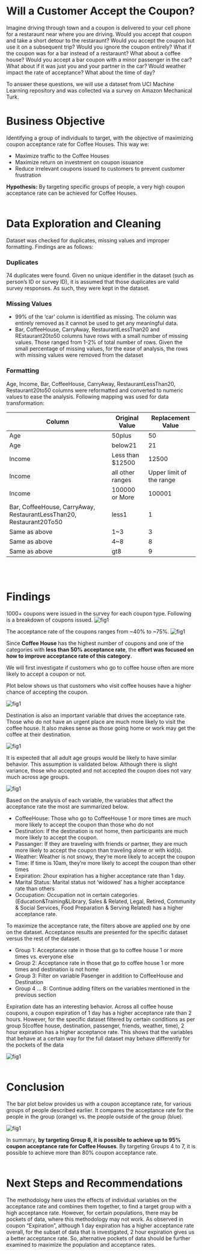 # Will a Customer Accept the Coupon?
Imagine driving through town and a coupon is delivered to your cell phone for a restaraunt near where you are driving. Would you accept that coupon and take a short detour to the restaraunt? Would you accept the coupon but use it on a subsequent trip? Would you ignore the coupon entirely? What if the coupon was for a bar instead of a restaraunt? What about a coffee house? Would you accept a bar coupon with a minor passenger in the car? What about if it was just you and your partner in the car? Would weather impact the rate of acceptance? What about the time of day?

To answer these questions, we will use a dataset from UCI Machine Learning repository and was collected via a survey on Amazon Mechanical Turk. 

# Business Objective
Identifying a group of individuals to target, with the objective of maximizing coupon acceptance rate for Coffee Houses. This way we:
* Maximize traffic to the Coffee Houses
* Maximize return on investment on coupon issuance
* Reduce irrelevant coupons issued to customers to prevent customer frustration

**Hypothesis:** By targeting specific groups of people, a very high coupon acceptance rate can be achieved for Coffee Houses.
<br/>
<br/>

# Data Exploration and Cleaning

Dataset was checked for duplicates, missing values and improper formatting. Findings are as follows:

### Duplicates
74 duplicates were found. Given no unique identifier in the dataset (such as person’s ID or survey ID), it is assumed that those duplicates are valid survey responses. As such, they were kept in the dataset.

### Missing Values
* 99% of the ‘car’ column is identified as missing. The column was entirely removed as it cannot be used to get any meaningful data. 
* Bar, CoffeeHouse, CarryAway, RestaurantLessThan20 and REstaurant20to50 columns have rows with a small number of missing values. Those ranged from 1-2% of total number of rows. Given the small percentage of missing values, for the ease of analysis, the rows with missing values were removed from the dataset

### Formatting
Age, Income, Bar, CoffeeHouse, CarryAway, RestaurantLessThan20, Restaurant20to50 columns were reformatted and converted to numeric values to ease the analysis.
Following mapping was used for data transformation:

| Column      | Original Value      | Replacement Value      |
| ----------- | ------------------- | ---------------------- |
| Age | 50plus | 50 |
| Age | below21 | 21 |
| Income | Less than $12500 | 12500 |
| Income | all other ranges | Upper limit of the range |
| Income | 100000 or More | 100001 |
| Bar, CoffeeHouse, CarryAway, RestaurantLessThan20, Restaurant20To50 | less1 | 1
| Same as above | 1~3 | 3
| Same as above | 4~8 | 8
| Same as above | gt8 | 9
<br/>
<br/>

# Findings
1000+ coupons were issued in the survey for each coupon type. Following is a breakdown of coupons issued.
<img src="images/number_of_coupons_issued.png" alt="fig1">

The acceptance rate of the coupons ranges from ~40% to ~75%.
<img src="images/percent_of_coupons_accepted.png" alt="fig1">

Since **Coffee House** has the highest number of coupons and one of the categories with **less than 50% acceptance rate**, the **effort was focused on how to improve acceptance rate of this category**.

We will first investigate if customers who go to coffee house often are more likely to accept a coupon or not.

Plot below shows us that customers who visit coffee houses have a higher chance of accepting the coupon.

<img src="images/coupon_acceptance_rate_violin.png" alt="fig1">

Destination is also an important variable that drives the acceptance rate. Those who do not have an urgent place are much more likely to visit the coffee house. It also makes sense as those going home or work may get the coffee at their destination.

<img src="images/destination_coupons_accepted.png" alt="fig1">

It is expected that all adult age groups would be likely to have similar behavior. This assumption is validated below. Although there is slight variance, those who accepted and not accepted the coupon does not vary much across age groups.

<img src="images/age_acceptance_kde.png" alt="fig1">


Based on the analysis of each variable, the variables that affect the acceptance rate the most are summarized below.
* CoffeeHouse: Those who go to CoffeeHouse 1 or more times are much more likely to accept the coupon than those who do not
* Destination: If the destination is not home, then participants are much more likely to accept the coupon. 
* Passanger: If they are traveling with friends or partner, they are much more likely to accept the coupon than traveling alone or with kid(s).
* Weather: Weather is not snowy, they’re more likely to accept the coupon
* Time: If time is 10am, they’re more likely to accept the coupon than other times
* Expiration: 2hour expiration has a higher acceptance rate than 1 day.
* Marital Status: Marital status not ‘widowed’ has a higher acceptance rate than others
* Occupation: Occupation not in certain categories (Education&Training&Library, Sales & Related, Legal, Retired, Community & Social Services, Food Preparation & Serving Related) has a higher acceptance rate.

To maximize the acceptance rate, the filters above are applied one by one on the dataset. Acceptance results are presented for the specific dataset versus the rest of the dataset.
* Group 1: Acceptance rate in those that go to coffee house 1 or more times vs. everyone else
* Group 2: Acceptance rate in those that go to coffee house 1 or more times and destination is not home
* Group 3: Filter on variable Pasenger in addition to CoffeeHouse and Destination
* Group 4 … 8: Continue adding filters on the variables mentioned in the previous section

Expiration date has an interesting behavior. Across all coffee house coupons, a coupon expiration of 1 day has a higher acceptance rate than 2 hours. However, for the specific dataset filtered by certain conditions as per group 5(coffee house, destination, passenger, friends, weather, time), 2 hour expiration has a higher acceptance rate. This shows that the variables that behave at a certain way for the full dataset may behave differently for the pockets of the data

<img src="images/population_coupons_accepted.png" alt="fig1">
<br/>
<br/>

# Conclusion
The bar plot below provides us with a coupon acceptance rate, for various groups of people described earlier. It compares the acceptance rate for the people in the group (orange) vs. the people outside of the group (blue).

<img src="images/coupon_acceptance_per_group.png" alt="fig1">

In summary, **by targeting Group 8, it is possible to achieve up to 95% coupon acceptance rate for Coffee Houses**. By targeting Groups 4 to 7, it is possible to achieve more than 80% coupon acceptance rate.
<br/>
<br/>

# Next Steps and Recommendations
The methodology here uses the effects of individual variables on the acceptance rate and combines them together, to find a target group with a high acceptance rate. However, for certain populations, there may be pockets of data, where this methodology may not work. As observed in coupon “Expiration”, although 1 day expiration has a higher acceptance rate overall, for the subset of data that is investigated, 2 hour expiration gives us a better acceptance rate. So, alternative pockets of data should be further examined to maximize the population and acceptance rates.

